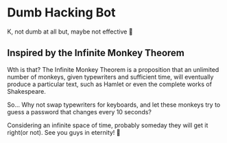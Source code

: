 
# Dumb Hacking Bot

K, not dumb at all but, maybe not effective 🐒

## Inspired by the Infinite Monkey Theorem

Wth is that? The Infinite Monkey Theorem is a proposition that an unlimited number of monkeys, given typewriters and sufficient time, will eventually produce a particular text, such as Hamlet or even the complete works of Shakespeare.

So... Why not swap typewriters for keyboards, and let these monkeys try to guess a password that changes every 10 seconds?

Considering an infinite space of time, probably someday they will get it right(or not). See you guys in eternity! 💫


